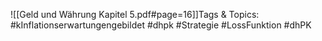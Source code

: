 
![[Geld und Währung Kapitel 5.pdf#page=16]]Tags & Topics:
   #kInflationserwartungengebildet
   #dhpk
   #Strategie
   #LossFunktion
   #dhPK